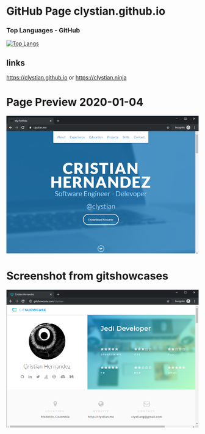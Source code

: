 # GitHub Page clystian.github.io 

### Top Languages - GitHub

[![Top Langs](https://github-readme-stats.vercel.app/api/top-langs/?username=DevCaress&layout=compact&theme=midnight-purple)](https://github.com/anuraghazra/github-readme-stats)

## links

https://clystian.github.io or https://clystian.ninja 

# Page Preview 2020-01-04

![Kiku](images/personalwebsite-screenshot.png)

# Screenshot from gitshowcases

![Kiku](images/gitshowcases-screenshot.png)
